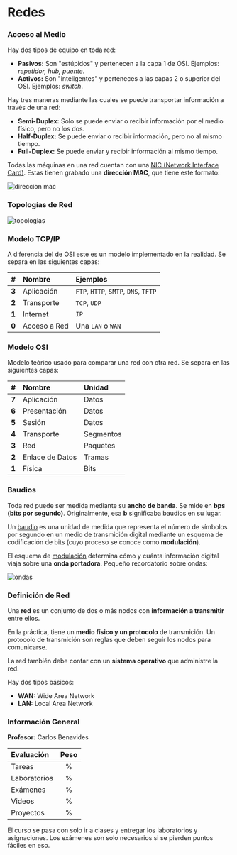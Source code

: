 # Redes

### Acceso al Medio

Hay dos tipos de equipo en toda red:

* **Pasivos:** Son "estúpidos" y pertenecen a la capa 1 de OSI. Ejemplos: *repetidor, hub, puente*.
* **Activos:** Son "inteligentes" y perteneces a las capas 2 o superior del OSI. Ejemplos: *switch*.

Hay tres maneras mediante las cuales se puede transportar información a través de una red:

* **Semi-Duplex:** Solo se puede enviar o recibir información por el medio físico, pero no los dos.
* **Half-Duplex:** Se puede enviar o recibir información, pero no al mismo tiempo.
* **Full-Duplex:** Se puede enviar y recibir información al mismo tiempo.

Todas las máquinas en una red cuentan con una [NIC (Network Interface Card)](https://es.wikipedia.org/wiki/Tarjeta_de_red). Estas tienen grabado una **dirección MAC**, que tiene este formato:

![direccion mac](https://networkencyclopedia.com/wp-content/uploads/2019/08/mac-address.jpg)

### Topologías de Red

![topologias](https://sites.google.com/site/redesbasico150/_/rsrc/1323230015750/topologias-de-red/topologias-fisicas/topologias4.JPG)

### Modelo TCP/IP

A diferencia del de OSI este es un modelo implementado en la realidad. Se separa en las siguientes capas:

| # | Nombre | Ejemplos |
| :---: | :--- | :--- |
| **3** | Aplicación | `FTP`, `HTTP`, `SMTP`, `DNS`, `TFTP` |
| **2** | Transporte | `TCP`, `UDP` |
| **1** | Internet | `IP` |
| **0** | Acceso a Red | Una `LAN` o `WAN` |

### Modelo OSI

Modelo teórico usado para comparar una red con otra red. Se separa en las siguientes capas:

| # | Nombre | Unidad |
| :---: | :--- | :--- |
| **7** | Aplicación | Datos |
| **6** | Presentación | Datos |
| **5** | Sesión | Datos |
| **4** | Transporte | Segmentos |
| **3** | Red | Paquetes |
| **2** | Enlace de Datos | Tramas |
| **1** | Física | Bits |

### Baudios

Toda red puede ser medida mediante su **ancho de banda**. Se mide en **bps (bits por segundo)**. Originalmente, esa **b** significaba baudios en su lugar.

Un [baudio](https://es.wikipedia.org/wiki/Baudio) es una unidad de medida que representa el número de símbolos por segundo en un medio de transmición digital mediante un esquema de codificación de bits (cuyo proceso se conoce como **modulación**).

El esquema de [modulación](https://es.wikipedia.org/wiki/Modulaci%C3%B3n_(telecomunicaci%C3%B3n)) determina cómo y cuánta información digital viaja sobre una **onda portadora**. Pequeño recordatorio sobre ondas:

![ondas](https://lh3.googleusercontent.com/proxy/6WRAOqJr0f56Wwm0P5EpOraNgmMDpofGK9QtA2QppN5bQCYFpQVqIJbvam2VC1-6Sp2NlASnEQAURRHnYn8cmpdeEBb0jrXJKBEWLVyq-nxemWj_t22k-WIu40WiOzc)

### Definición de Red

Una **red** es un conjunto de dos o más nodos con **información a transmitir** entre ellos.

En la práctica, tiene un **medio físico y un protocolo** de transmición. Un protocolo de transmición son reglas que deben seguir los nodos para comunicarse.

La red también debe contar con un **sistema operativo** que administre la red.

Hay dos tipos básicos:

* **WAN:** Wide Area Network
* **LAN:** Local Area Network

### Información General

**Profesor:** Carlos Benavides

| Evaluación  | Peso |
| :--- | :---: |
| Tareas | % |
| Laboratorios | % |
| Exámenes | % |
| Videos | % |
| Proyectos | % |

El curso se pasa con solo ir a clases y entregar los laboratorios y asignaciones. Los exámenes son solo necesarios si se pierden puntos fáciles en eso.